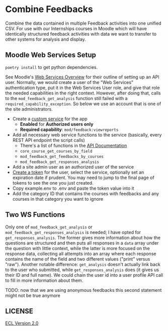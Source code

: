 # Combine Feedbacks

Combine the data contained in multiple Feedback activities into one unified CSV. For use with our Internships courses in Moodle which will have identically structured feedback activities with data we want to transfer to other systems for analysis and display.

## Moodle Web Services Setup

`poetry install` to get python dependencies.

See Moodle's [Web Services Overview](https://moodle.cca.edu/admin/settings.php?section=webservicesoverview) for their outline of setting up an API user. Normally, we would create a user of the "Web Services" authentication type, put it in the Web Services User role, and give that role the needed capabilities in the right context. However, after doing that, calls to the `mod_feedback_get_analysis` function still failed with a `required_capability_exception`. So below we use an account that is one of the site administrators.

- Create a [custom service](https://moodle.cca.edu/admin/settings.php?section=externalservices) for the app
  - **Enabled** for **Authorized users only**
  - **Required capability**: `mod/feedback:viewreports`
- Add all necessary web service functions to the service (basically, every REST API endpoint the script calls)
  - There's a list of functions in the [API Documentation](https://moodle.cca.edu/admin/webservice/documentation.php)
  - `core_course_get_courses_by_field`
  - `mod_feedback_get_feedbacks_by_courses`
  - `mod_feedback_get_responses_analysis`
- Add a site admin user as an authorized user of the service
- [Create a token](https://moodle.cca.edu/admin/webservice/tokens.php?action=create) for the user, select the service, optionally set an expiration date if prudent. You may need to jump to the final page of tokens to see the one you just created.
- Copy example.env to .env and paste the token value into it
- Add the category ID that contains the courses with feedbacks and any courses in that category you want to ignore

## Two WS Functions

Only one of `mod_feedback_get_analysis` or `mod_feedback_get_responses_analysis` is needed; I have opted for `get_responses_analysis`. The former gives more information about how the questions are structured and then puts all responses in a `data` array under the question with little context, while the latter is more focused on the response data, collecting all attempts into an array where each response contains the name of the field and two different values ("print" versus "raw"). Another notable difference: `get_analysis` doesn't actually link back to the user who submitted, while `get_responses_analysis` does (it gives us their ID and full name). We could chain the user id into a user profile API call to fill in more information about them.

TODO: now that we are using anonymous feedbacks this second statement might not be true anymore

## LICENSE

[ECL Version 2.0](https://opensource.org/licenses/ECL-2.0)
